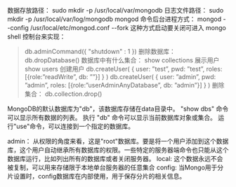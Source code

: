 数据存放路径：
  sudo mkdir -p /usr/local/var/mongodb
日志文件路径：
  sudo mkdir -p /usr/local/var/log/mongodb
mongod 命令后台进程方式：
  mongod --config /usr/local/etc/mongod.conf --fork
这种方式启动要关闭可进入 mongo shell 控制台来实现：
  > db.adminCommand({ "shutdown" : 1 })
删除数据库：
  db.dropDatabase()
数据库中有什么集合：
  show collections
展示用户
  show users
创建用户
db.createUser(
  {
    user: ”test”,
    pwd: ”test”,
    roles: [{role:”readWrite”, db: ””}]
  }
)
db.createUser(
  {
    user: ”admin”,
    pwd: ”admin”,
    roles: [{role:”userAdminAnyDatabase”, db: ”admin”}]
  }
)
删除集合：
db.collection.drop()

MongoDB的默认数据库为"db"，该数据库存储在data目录中。
"show dbs" 命令可以显示所有数据的列表。
执行 "db" 命令可以显示当前数据库对象或集合。
运行"use"命令，可以连接到一个指定的数据库。

admin： 从权限的角度来看，这是"root"数据库。要是将一个用户添加到这个数据库，这个用户自动继承所有数据库的权限。一些特定的服务器端命令也只能从这个数据库运行，比如列出所有的数据库或者关闭服务器。
local: 这个数据永远不会被复制，可以用来存储限于本地单台服务器的任意集合
config: 当Mongo用于分片设置时，config数据库在内部使用，用于保存分片的相关信息。
